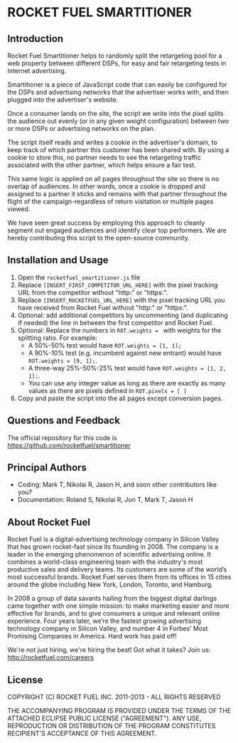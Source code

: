 
ROCKET FUEL SMARTITIONER
========================


Introduction
------------

Rocket Fuel Smartitioner helps to randomly split the retargeting pool for a web property between different DSPs, for easy and fair retargeting tests in Internet advertising.

Smartitioner is a piece of JavaScript code that can easily be configured for the DSPs and advertising networks that the advertiser works with, and then plugged into the advertiser's website. 

Once a consumer lands on the site, the script we write into the pixel splits the audience out evenly (or in any given weight configuration) between two or more DSPs or advertising networks on the plan.

The script itself reads and writes a cookie in the advertiser's domain, to keep track of which partner this customer has been shared with.  By using a cookie to store this, no partner needs to see the retargeting traffic associated with the other partner, which helps ensure a fair test.

This same logic is applied on all pages throughout the site so there is no overlap of audiences. In other words, once a cookie is dropped and assigned to a partner it sticks and remains with that partner throughout the flight of the campaign-regardless of return visitation or multiple pages viewed.

We have seen great success by employing this approach to cleanly segment out engaged audiences and identify clear top performers. We are hereby contributing this script to the open-source community.


Installation and Usage
----------------------

1. Open the `rocketfuel_smartitioner.js` file
2. Replace `[INSERT_FIRST_COMPETITOR_URL_HERE]` with the pixel tracking URL from the competitor without "http:" or "https:".
3. Replace `[INSERT_ROCKETFUEL_URL_HERE]` with the pixel tracking URL you have received from Rocket Fuel without "http:" or "https:".
4. Optional: add additional competitors by uncommenting (and duplicating if needed) the line in between the first competitor and Rocket Fuel.
5. Optional: Replace the numbers in `ROT.weights = ` with weights for the splitting ratio. For example:
    - A 50%-50% test would have `ROT.weights = [1, 1];`
    - A 90%-10% test (e.g. incumbent against new entrant) would have `ROT.weights = [9, 1];`.
    - A three-way 25%-50%-25% test would have `ROT.weights = [1, 2, 1];`.
    - You can use any integer value as long as there are exactly as many values as there are pixels defined in `ROT.pixels = [ ]`
6. Copy and paste the script into the all pages except conversion pages.


Questions and Feedback
----------------------

The official repository for this code is <https://github.com/rocketfuel/smartitioner>


Principal Authors
-----------------

* Coding: Mark T, Nikolai R, Jason H, and soon other contributors like you?
* Documentation: Roland S, Nikolai R, Jon T, Mark T, Jason H


About Rocket Fuel
-----------------

Rocket Fuel is a digital-advertising technology company in Silicon Valley that has grown rocket-fast since its founding in 2008. The company is a leader in the emerging phenomenon of scientific advertising online. It combines a world-class engineering team with the industry's most productive sales and delivery teams. Its customers are some of the world’s most successful brands. Rocket Fuel serves them from its offices in 15 cities around the globe including New York, London, Toronto, and Hamburg.

In 2008 a group of data savants hailing from the biggest digital darlings came together with one simple mission: to make marketing easier and more effective for brands, and to give consumers a unique and relevant online experience. Four years later, we’re the fastest growing advertising technology company in Silicon Valley, and number 4 in Forbes’ Most Promising Companies in America. Hard work has paid off!

We're not just hiring, we're hiring the best! Got what it takes? Join us: <http://rocketfuel.com/careers>


License
-------

COPYRIGHT (C) ROCKET FUEL INC. 2011-2013 - ALL RIGHTS RESERVED

THE ACCOMPANYING PROGRAM IS PROVIDED UNDER THE TERMS OF THE ATTACHED ECLIPSE PUBLIC LICENSE ("AGREEMENT"). ANY USE, REPRODUCTION OR DISTRIBUTION OF THE PROGRAM CONSTITUTES RECIPIENT'S ACCEPTANCE OF THIS AGREEMENT.



 